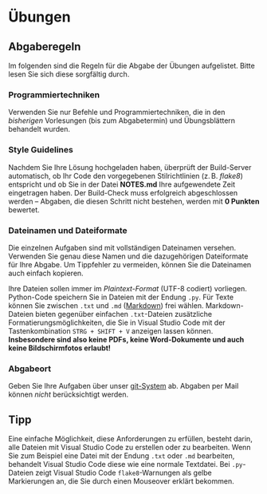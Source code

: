 # Übungen

## Abgaberegeln

Im folgenden sind die Regeln für die Abgabe der Übungen aufgelistet. Bitte lesen Sie sich diese sorgfältig durch.

### Programmiertechniken

Verwenden Sie nur Befehle und Programmiertechniken, die in den *bisherigen* Vorlesungen (bis zum Abgabetermin) und Übungsblättern behandelt wurden.

### Style Guidelines

Nachdem Sie Ihre Lösung hochgeladen haben, überprüft der Build-Server automatisch, ob Ihr Code den vorgegebenen Stilrichtlinien (z. B. *flake8*) entspricht und ob Sie in der Datei **NOTES.md** Ihre aufgewendete Zeit eingetragen haben. Der Build-Check muss erfolgreich abgeschlossen werden – Abgaben, die diesen Schritt nicht bestehen, werden mit **0 Punkten** bewertet.

### Dateinamen und Dateiformate

Die einzelnen Aufgaben sind mit vollständigen Dateinamen versehen. Verwenden Sie genau diese Namen und die dazugehörigen Dateiformate für Ihre Abgabe. Um Tippfehler zu vermeiden, können Sie die Dateinamen auch einfach kopieren.

Ihre Dateien sollen immer im *Plaintext-Format* (UTF-8 codiert) vorliegen. Python-Code speichern Sie in Dateien mit der Endung `.py`. Für Texte können Sie zwischen `.txt` und `.md` ([Markdown](https://de.wikipedia.org/wiki/Markdown)) frei wählen. Markdown-Dateien bieten gegenüber einfachen `.txt`-Dateien zusätzliche Formatierungsmöglichkeiten, die Sie in Visual Studio Code mit der Tastenkombination `STRG + SHIFT + V` anzeigen lassen können. **Insbesondere sind also keine PDFs, keine Word-Dokumente und auch keine Bildschirmfotos erlaubt!**

### Abgabeort

Geben Sie Ihre Aufgaben über unser [git-System](https://git.laurel.informatik.uni-freiburg.de/) ab. Abgaben per Mail können *nicht* berücksichtigt werden.

<!--

### Funktionsnamen

In den Übungsblättern geben wir Funktionsnamen für die zu implementierenden Funktionen vor. Halten Sie sich an diese Vorgaben, da wir Ihre Lösungen automatisiert testen.

### Typeannotationen
Alle Funktionen, Klassen, Generatoren etc. sollen mit Typannotationen versehen werden. Für fehlende oder teilweise richtige
Typannotationen wird es Abzüge geben.

### Top-Level Statements

Setzen Sie alle Top-Level-Statements wie `print(...)`, `input(...)` oder Tests in hinter eine `if __name__ == "__main__"`-Verzeigung. Dadurch werden diese Statements nur ausgeführt, wenn das Python-Skript direkt gestartet wird, nicht aber beim Importieren von Funktionen. Alternativ können Sie vor der Abgabe einfach alle Top-Level-Statements entfernen.

-->

## Tipp

Eine einfache Möglichkeit, diese Anforderungen zu erfüllen, besteht darin, alle Dateien mit Visual Studio Code zu erstellen oder zu bearbeiten. Wenn Sie zum Beispiel eine Datei mit der Endung `.txt` oder `.md` bearbeiten, behandelt Visual Studio Code diese wie eine normale Textdatei. Bei `.py`-Dateien zeigt Visual Studio Code `flake8`-Warnungen als gelbe Markierungen an, die Sie durch einen Mouseover erklärt bekommen.

